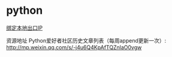 # **python**

[绑定本地出口IP](http://vearne.cc/archives/323)


资源地址
Python爱好者社区历史文章列表（每周append更新一次）: http://mp.weixin.qq.com/s/-j4u6Q4KpAfTQZnlaO0vgw